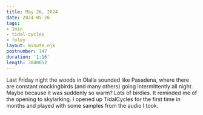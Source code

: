 ```yaml
---
title: May 26, 2024
date: 2024-05-26
tags:
- 1min
- tidal-cycles
- foley
layout: minute.njk
postnumber: 147
duration: '1:16'
length: 3040652
---
```

Last Friday night the woods in Olalla sounded like Pasadena, where there are constant mockingbirds (and many others) going intermittently all night. Maybe because it was suddenly so warm? Lots of birdies. It reminded me of the opening to skylarking. I opened up TidalCycles for the first time in months and played with some samples from the audio I took. 





